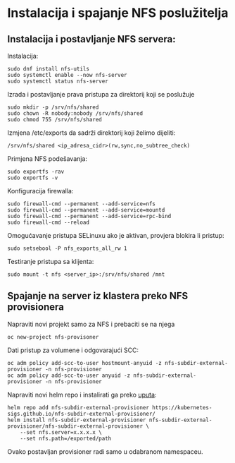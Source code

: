 # Instalacija i spajanje NFS poslužitelja


## Instalacija i postavljanje NFS servera:

Instalacija:
```
sudo dnf install nfs-utils
sudo systemctl enable --now nfs-server
sudo systemctl status nfs-server
```
Izrada i postavljanje prava pristupa za direktorij koji se poslužuje
```
sudo mkdir -p /srv/nfs/shared
sudo chown -R nobody:nobody /srv/nfs/shared
sudo chmod 755 /srv/nfs/shared
```

Izmjena /etc/exports da sadrži direktorij koji želimo dijeliti:

```
/srv/nfs/shared <ip_adresa_cidr>(rw,sync,no_subtree_check)
```

Primjena NFS podešavanja:

```
sudo exportfs -rav
sudo exportfs -v
```

Konfiguracija firewalla:

```
sudo firewall-cmd --permanent --add-service=nfs
sudo firewall-cmd --permanent --add-service=mountd
sudo firewall-cmd --permanent --add-service=rpc-bind
sudo firewall-cmd --reload
```

Omogućavanje pristupa SELinuxu ako je aktivan, provjera blokira li pristup:

```
sudo setsebool -P nfs_exports_all_rw 1
```

Testiranje pristupa sa klijenta:

```
sudo mount -t nfs <server_ip>:/srv/nfs/shared /mnt
```

## Spajanje na server iz klastera preko NFS provisionera


Napraviti novi projekt samo za NFS i prebaciti se na njega

```
oc new-project nfs-provisoner
```

Dati pristup za volumene i odgovarajući SCC:

```
oc adm policy add-scc-to-user hostmount-anyuid -z nfs-subdir-external-provisioner -n nfs-provisioner
oc adm policy add-scc-to-user anyuid -z nfs-subdir-external-provisioner -n nfs-provisioner

```

Napraviti novi helm repo i instalirati ga preko [uputa](https://github.com/kubernetes-sigs/nfs-subdir-external-provisioner):

```
helm repo add nfs-subdir-external-provisioner https://kubernetes-sigs.github.io/nfs-subdir-external-provisioner/
helm install nfs-subdir-external-provisioner nfs-subdir-external-provisioner/nfs-subdir-external-provisioner \
    --set nfs.server=x.x.x.x \
    --set nfs.path=/exported/path
```

Ovako postavljan provisioner radi samo u odabranom namespaceu.

